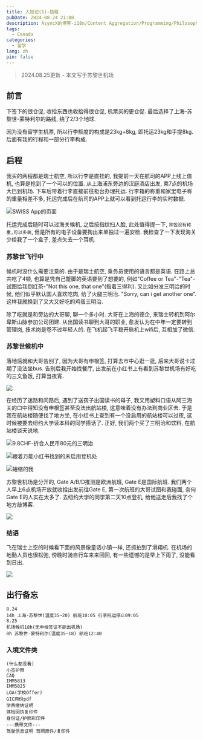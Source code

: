 ```yaml
---
title: 入加记(1)-启程
pubDate: 2024-08-24 21:08
description: AsyncX的博客-i18n/Content Aggregation/Programming/Philosophy/Hobbies/i18n多语言/内容聚合/编程/哲学/爱好
tags:
  - Canada
categories:
  - 留学
lang: zh
pin: false
---
```

> 2024.08.25更新 - 本文写于苏黎世机场

## 前言
下签下的很仓促, 收拾东西也收拾得很仓促, 机票买的更仓促. 最后选择了上海-苏黎世-蒙特利尔的路线, 绕了2/3个地球.

因为没有留学生机票, 所以行李额度的构成是23kg+8kg, 即托运23kg和手提8kg.
后面有我的行程和一部分行李构成.
## 启程
我买的两程都是瑞士航空, 所以行李是直挂的, 我提前一天在航司的APP上线上值机, 也算是抢到了一个可以的位置. 从上海浦东旁边的汉庭酒店出发, 乘7点的机场大巴到机场. 下车后带着行李直接前往柜台办理托运. 行李箱的称重和家里电子称的重量相差不多, 托运完成后在航司的APP上就可以看到托运行李的实时数据.

![SWISS App的页面](https://r2.asyncx.top/2024/08/26/202408260918112.webp)


托运完成后随时可以过海关候机, 之后按指纹扫人脸, 此处值得提一下, `背包没有称重,可以多装`, 但是所有的电子设备要掏出来单独过一遍安检. 我检查了一下发现海关少给我了一个盒子, 差点失去一个耳机.

### 苏黎世飞行中
候机时没什么需要注意的. 由于是瑞士航空, 乘务员使用的语言都是英语. 在路上总共吃了4顿, 也算是凭自己蹩脚的英语要到了想要的, 例如"Coffee or Tea"-"Tea"-试图给我倒红茶-"Not this one, that one"(指着三得利). 又比如分发三明治的时候, 他们似乎默认国人喜欢吃肉, 给了火腿三明治. "Sorry, can i get another one". 这样我就换到了又大又好吃的鸡蛋三明治.

除了吃就是和旁边的大哥聊, 聊一个多小时. 大哥在上海的德企, 来瑞士转机到阿尔卑斯山脉参加公司团建. 从出国读书聊到大哥的职业, 愈发认为在中年一定要转到管理岗, 技术岗是卷不过年轻人的. 在飞机起飞平稳开启机上wifi后, 互相加了微信.

### 苏黎世候机中

落地后就和大哥告别了, 因为大哥有申根签, 打算去市中心逛一逛, 后来大哥说卡过期了没法坐bus. 告别后我开始找餐厅, 出发前在小红书上有看到苏黎世机场有好吃的三文鱼饭, 打算当夜宵. 

![](https://r2.asyncx.top/2024/08/26/202408260919384.webp)


在经历了迷路和问路后, 遇到了送孩子出国读书的母子, 我又用塑料口语从阿三海关的口中得知没有申根签甚至没法出航站楼, 这意味着没有办法到商业区去. 于是我在航站楼随便找了地方坐, 在小红书上查到有一个没启用的航站楼可以过夜, 这时候被要去纽约大学读本科的同学搭话了. 正好, 我们两个买了三明治和饮料, 在航站楼谈天说地.

![9.8CHF-折合人民币80元的三明治](https://r2.asyncx.top/2024/08/26/202408260921716.webp)

![跟着万能小红书找到的未启用登机处](https://r2.asyncx.top/2024/08/26/202408260922375.webp)

![蜷缩的我](https://r2.asyncx.top/2024/08/26/202408260923987.webp)

苏黎世机场是分开的, Gate A/B/D推测是欧洲航班, Gate E是国际航班. 我们两个人早上6点机场开放就收拾出发前往Gate E, 第一次航班的大哥试图和我碰面, 奈何Gate E的人实在太多了. 去纽约大学的同学第二天10点登机, 给他送走后我找了个地方敲博客.

![](https://r2.asyncx.top/2024/08/26/202408260925328.webp)

### 结语
飞在瑞士上空的时候看下面的风景像童话小镇一样, 还抓拍到了滑翔机. 在机场的地勤人员也很松弛, 傍晚时骑自行车来来回回, 有一些遗憾的是早上下雨了, 没能看到日出.

![](https://r2.asyncx.top/2024/08/26/202408260924095.webp)

## 出行备忘
```
8.24
14h 上海-苏黎世(温度35~20) 航班10:05 行李托运停止09:05
8.25
机场候机18h(无申根签证不能出机场)
8h 苏黎世-蒙特利尔(温度35~18) 航班12:40
```

### 入境文件类
```
(什么都没看)
小签护照
CAQ
IMM5813
IMM5825
LOA(学校Offer)
GIC两份pdf
学费缴纳证明
体检回执复印件
身份证/护照彩印件
---携带文件---
驾驶信息证明 驾照原件/复印件
```

